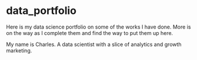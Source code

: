# data_portfolio
Here is my data science portfolio on some of the works I have done. More is on the way as I complete them and find the way to put them up here.

My name is Charles. A data scientist with a slice of analytics and growth marketing.

